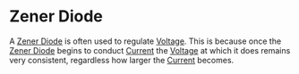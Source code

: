 # Zener Diode
A [Zener Diode](Zener%20Diode.md) is often used to regulate [Voltage](../Ohms%20law/Voltage.md). This is because once the [Zener Diode](Zener%20Diode.md) begins to conduct [Current](../Ohms%20law/Current.md) the [Voltage](../Ohms%20law/Voltage.md) at which it does remains very consistent, regardless how larger the [Current](../Ohms%20law/Current.md) becomes.